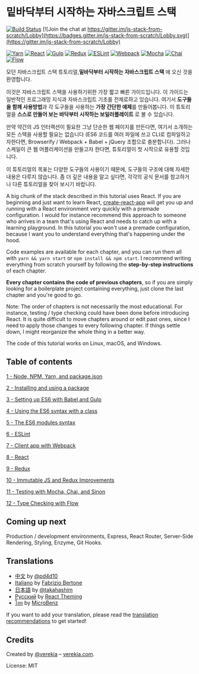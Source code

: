 # 밑바닥부터 시작하는 자바스크립트 스택

[![Build Status](https://travis-ci.org/verekia/js-stack-from-scratch.svg?branch=master)](https://travis-ci.org/verekia/js-stack-from-scratch) [![Join the chat at https://gitter.im/js-stack-from-scratch/Lobby](https://badges.gitter.im/js-stack-from-scratch/Lobby.svg)](https://gitter.im/js-stack-from-scratch/Lobby)

[![Yarn](/img/yarn.png)](https://yarnpkg.com/)
[![React](/img/react.png)](https://facebook.github.io/react/)
[![Gulp](/img/gulp.png)](http://gulpjs.com/)
[![Redux](/img/redux.png)](http://redux.js.org/)
[![ESLint](/img/eslint.png)](http://eslint.org/)
[![Webpack](/img/webpack.png)](https://webpack.github.io/)
[![Mocha](/img/mocha.png)](https://mochajs.org/)
[![Chai](/img/chai.png)](http://chaijs.com/)
[![Flow](/img/flow.png)](https://flowtype.org/)

모던 자바스크립트 스택 튜토리얼,**밑바닥부터 시작하는 자바스크립트 스택** 에 오신 것을 환영합니다.

이것은 자바스크립트 스택을 사용하기위한 가장 짧고 빠른 가이드입니다. 이 가이드는 일반적인 프로그래밍 지식과 자바스크립트 기초를 전제로하고 있습니다. 여기서 **도구들을 함께 사용방법**과 각 도구들을 사용하는 **가장 간단한 예제**를 만들어봅니다. 이 튜토리얼을 **스스로 만들어 보는 바닥부터 시작하는 보일러플레이트** 로 볼 수 있습니다.

만약 약간의 JS 인터랙션이 필요한 그냥 단순한 웹 페이지를 만든다면, 여기서 소개하는 모든 스택을 사용할 필요는 없습니다 (ES6 코드를 여러 파일에 쓰고 CLI로 컴파일하고자한다면, Browserify / Webpack + Babel + jQuery 조합으로 충분합니다). 그러나 스케일이 큰 웹 어플리케이션을 만들고자 한다면, 튜토리얼이 첫 시작으로 유용할 것입니다.

이 튜토리얼의 목표는 다양한 도구들의 사용이기 때문에, 도구들의 구조에 대해 자세한 내용은 다루지 않습니다. 좀 더 깊은 내용을 알고 싶다면, 각각의 공식 문서를 참고하거나 다른 튜토리얼을 찾아 보시기 바랍니다.

A big chunk of the stack described in this tutorial uses React. If you are beginning and just want to learn React, [create-react-app](https://github.com/facebookincubator/create-react-app) will get you up and running with a React environment very quickly with a premade configuration. I would for instance recommend this approach to someone who arrives in a team that's using React and needs to catch up with a learning playground. In this tutorial you won't use a premade configuration, because I want you to understand everything that's happening under the hood.

Code examples are available for each chapter, and you can run them all with `yarn && yarn start` or `npm install && npm start`. I recommend writing everything from scratch yourself by following the **step-by-step instructions** of each chapter.

**Every chapter contains the code of previous chapters**, so if you are simply looking for a boilerplate project containing everything, just clone the last chapter and you're good to go.

Note: The order of chapters is not necessarily the most educational. For instance, testing / type checking could have been done before introducing React. It is quite difficult to move chapters around or edit past ones, since I need to apply those changes to every following chapter. If things settle down, I might reorganize the whole thing in a better way.

The code of this tutorial works on Linux, macOS, and Windows.

## Table of contents

[1 - Node, NPM, Yarn, and package.json](/tutorial/1-node-npm-yarn-package-json)

[2 - Installing and using a package](/tutorial/2-packages)

[3 - Setting up ES6 with Babel and Gulp](/tutorial/3-es6-babel-gulp)

[4 - Using the ES6 syntax with a class](/tutorial/4-es6-syntax-class)

[5 - The ES6 modules syntax](/tutorial/5-es6-modules-syntax)

[6 - ESLint](/tutorial/6-eslint)

[7 - Client app with Webpack](/tutorial/7-client-webpack)

[8 - React](/tutorial/8-react)

[9 - Redux](/tutorial/9-redux)

[10 - Immutable JS and Redux Improvements](/tutorial/10-immutable-redux-improvements)

[11 - Testing with Mocha, Chai, and Sinon](/tutorial/11-testing-mocha-chai-sinon)

[12 - Type Checking with Flow](/tutorial/12-flow)

## Coming up next

Production / development environments, Express, React Router, Server-Side Rendering, Styling, Enzyme, Git Hooks.

## Translations

- [中文](https://github.com/pd4d10/js-stack-from-scratch) by [@pd4d10](http://github.com/pd4d10)
- [Italiano](https://github.com/fbertone/js-stack-from-scratch) by [Fabrizio Bertone](https://github.com/fbertone)
- [日本語](https://github.com/takahashim/js-stack-from-scratch) by [@takahashim](https://github.com/takahashim)
- [Русский](https://github.com/UsulPro/js-stack-from-scratch) by [React Theming](https://github.com/sm-react/react-theming)
- [ไทย](https://github.com/MicroBenz/js-stack-from-scratch) by [MicroBenz](https://github.com/MicroBenz)

If you want to add your translation, please read the [translation recommendations](/how-to-translate.md) to get started!

## Credits

Created by [@verekia](https://twitter.com/verekia) – [verekia.com](http://verekia.com/).

License: MIT
